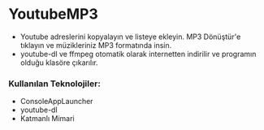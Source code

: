 # YoutubeMP3
- Youtube adreslerini kopyalayın ve listeye ekleyin. MP3 Dönüştür'e tıklayın ve müzikleriniz MP3 formatında insin.
- youtube-dl ve ffmpeg otomatik olarak internetten indirilir ve programın olduğu klasöre çıkarılır.
### Kullanılan Teknolojiler:
- ConsoleAppLauncher
- youtube-dl
- Katmanlı Mimari

